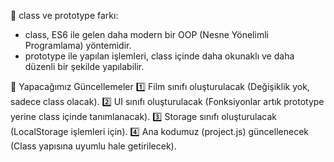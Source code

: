 📌 class ve prototype farkı:

- class, ES6 ile gelen daha modern bir OOP (Nesne Yönelimli Programlama) yöntemidir.
- prototype ile yapılan işlemleri, class içinde daha okunaklı ve daha düzenli bir şekilde yapılabilir.

📌 Yapacağımız Güncellemeler
1️⃣ Film sınıfı oluşturulacak (Değişiklik yok, sadece class olacak).
2️⃣ UI sınıfı oluşturulacak (Fonksiyonlar artık prototype yerine class içinde tanımlanacak).
3️⃣ Storage sınıfı oluşturulacak (LocalStorage işlemleri için).
4️⃣ Ana kodumuz (project.js) güncellenecek (Class yapısına uyumlu hale getirilecek).
